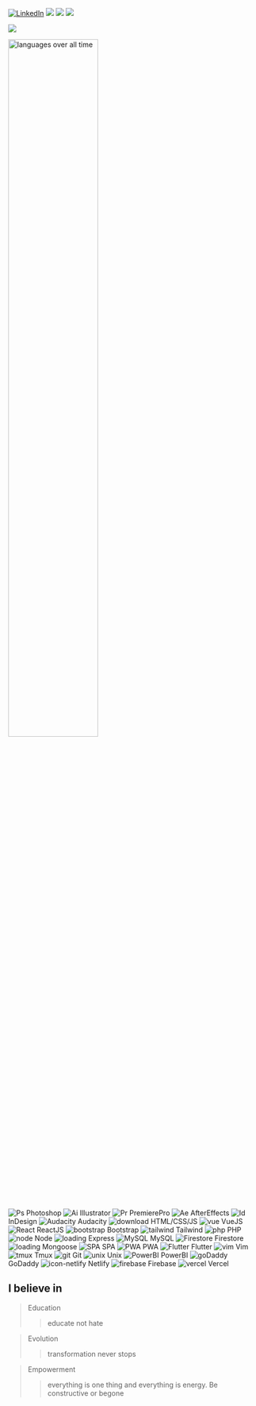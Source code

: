 <!-- <a href="https://www.linkedin.com/in/shontzu/"><img src="https://img.shields.io/badge/LinkedIn-0077B5?style=flat&logo=linkedin&logoColor=white"></a> -->
[![LinkedIn](https://img.shields.io/badge/LinkedIn-Profile-blue?style=flat&logo=linkedin)](https://my.linkedin.com/in/shontzu)
<img src="https://wakatime.com/badge/user/59a6ed31-da11-42f9-b270-6ab97f335d44.svg" >
<img src="https://komarev.com/ghpvc/?username=shontzu-deriv&color=blue&label=profile+visits" >
<img src="https://img.shields.io/github/followers/shontzu-deriv?label=github+followers&logo=github&color=blue&style=plastic">

<!-- [![wakatime](https://wakatime.com/badge/github/hirad-deriv/deriv-app.svg)](https://wakatime.com/badge/github/hirad-deriv/deriv-app) -->

![](https://github-readme-stats.vercel.app/api?username=shontzu-deriv&show_icons=true&theme=synthwave&rank_icon=github)

<img src="https://wakatime.com/share/@yuuchin/0f71c0e0-1b56-4c63-b618-e20c8bf41438.svg" alt="languages over all time" width=60% >  

<!--
**Multimedia** | **Front End** | **Back End** | **Database** | **App** | **Relevant** | **Hosting/CMS**
------------ | ------------- | ------------- | ------------- | ------------- | ------------- |-------------
![Ps](https://user-images.githubusercontent.com/77496433/135820604-ab3cc803-b72a-45f5-b78e-bc0a8b5fbd9e.png)Photoshop<br>![Ai](https://user-images.githubusercontent.com/77496433/135820597-381846aa-f91b-4943-bb51-f003ddaea6bf.png)Illustrator<br>![Pr](https://user-images.githubusercontent.com/77496433/135820600-25bda259-51dc-4a83-840d-f9608f1e7392.png)PremierePro<br>![Ae](https://user-images.githubusercontent.com/77496433/135820829-a7b891db-5bfa-432c-a347-6e437ea9488d.png)AfterEffects<br>![Id](https://user-images.githubusercontent.com/77496433/135820599-ea4acc66-fb72-476d-af73-f33880f2a319.png)InDesign<br>![Audacity](https://user-images.githubusercontent.com/77496433/135825580-f00e2447-6974-4f09-9861-25ac8cfac5d6.png)Audacity | ![download](https://user-images.githubusercontent.com/77496433/135825585-3a849d24-77ee-4110-85cf-9f4e505d0e84.png)HTML/CSS/JS <br>![vue](https://user-images.githubusercontent.com/77496433/135825573-3922b402-86f5-4ae7-87d0-102b6d1b3bcd.png)VueJS<br>![React](https://user-images.githubusercontent.com/77496433/158333806-c8a8f3a2-ffd3-4385-a74b-c802169c8dc3.png) ReactJS <br>![bootstrap](https://user-images.githubusercontent.com/77496433/135825582-d743f2fd-470b-48b3-8f5e-f45f6fd51894.png)Bootstrap<br>![tailwind](https://user-images.githubusercontent.com/77496433/138993480-2ef3fc45-0993-4e1e-bff9-1dd80d09fe72.png)Tailwind<br> <br> ![BootstrapVue](https://user-images.githubusercontent.com/77496433/148991992-fe4a1a0a-51ca-47fd-9f59-cf24748e2eaf.png) ![VueMaterial](https://user-images.githubusercontent.com/77496433/148991997-743d641e-615e-4aa1-996f-874aa4008750.png) ![Vuetify](https://user-images.githubusercontent.com/77496433/148992002-bf2453f7-9fa1-427b-bfe5-eb448e859fcd.png) <br> (Vue UI libraries) |![php](https://user-images.githubusercontent.com/77496433/135825595-527978e4-b0f7-465f-b10c-6acdb8a559da.png)PHP<br> ![node](https://user-images.githubusercontent.com/77496433/135825593-abf0ae8c-853c-4088-a182-ef60f8cd9b18.png) Node <br> ![loading](https://user-images.githubusercontent.com/77496433/147426075-c74baebb-ff94-4d57-80a4-4a428c9fd74c.png) Express| ![MySQL](https://user-images.githubusercontent.com/77496433/135825591-f5d821f8-3c50-4157-8018-fc38b1db40df.png)MySQL <br> ![Firestore](https://user-images.githubusercontent.com/77496433/148990746-9427251a-8813-4c78-a187-4abc7f7056f5.png) Firestore <br> ![loading](https://user-images.githubusercontent.com/77496433/147426075-c74baebb-ff94-4d57-80a4-4a428c9fd74c.png) Mongoose | ![SPA ](https://user-images.githubusercontent.com/77496433/135825600-cb1ad671-7a62-4857-afea-763407c51c09.png)SPA<br>![PWA](https://user-images.githubusercontent.com/77496433/135825597-9739732d-ccf6-438e-b7ea-438f99d5c3ce.png)PWA <br> ![Flutter](https://user-images.githubusercontent.com/77496433/185775547-3da9804d-687e-4b28-ae3a-dbe17dee7d9c.png) Flutter <br> | ![vim](https://user-images.githubusercontent.com/77496433/135827058-1a910063-37c7-435a-b8bd-d1e4d24c6785.png)Vim<br>![tmux](https://user-images.githubusercontent.com/77496433/191877390-f0c94aaf-fe36-4e6f-b5ff-fb31a821029e.png)Tmux<br>![git](https://user-images.githubusercontent.com/77496433/135827060-5e2cfe46-ebc4-4311-bedb-b23b45102792.png)Git<br>![unix](https://user-images.githubusercontent.com/77496433/135827052-68eb9dc2-4190-46d2-9674-fe85083cb805.png) Unix<br>![PowerBI](https://user-images.githubusercontent.com/77496433/153322505-9d395a56-d743-46bc-bad6-1e43debfb7f4.png) PowerBI <br> ![SEO](https://user-images.githubusercontent.com/77496433/153441580-879efa75-2384-4f41-8fbe-22bc793c984f.png) SEO <br> | ![goDaddy](https://user-images.githubusercontent.com/77496433/147379852-8bac895e-94e4-4099-98cc-822e8a66be8a.png) GoDaddy <br>![icon-netlify](https://user-images.githubusercontent.com/77496433/147379499-0b044c18-c44f-4aea-957d-d9631543e6e2.png) Netlify<br> ![firebase](https://user-images.githubusercontent.com/77496433/139852014-5df685e7-b87e-4477-b6d5-c690077ce9be.png) Firebase<br>![vercel](https://user-images.githubusercontent.com/77496433/180223310-3ddd910b-ede5-443b-bf97-de48e2cb9a41.jpeg) Vercel
-->

![Ps](https://user-images.githubusercontent.com/77496433/135820604-ab3cc803-b72a-45f5-b78e-bc0a8b5fbd9e.png) Photoshop
![Ai](https://user-images.githubusercontent.com/77496433/135820597-381846aa-f91b-4943-bb51-f003ddaea6bf.png) Illustrator 
![Pr](https://user-images.githubusercontent.com/77496433/135820600-25bda259-51dc-4a83-840d-f9608f1e7392.png) PremierePro 
![Ae](https://user-images.githubusercontent.com/77496433/135820829-a7b891db-5bfa-432c-a347-6e437ea9488d.png) AfterEffects 
![Id](https://user-images.githubusercontent.com/77496433/135820599-ea4acc66-fb72-476d-af73-f33880f2a319.png) InDesign
![Audacity](https://user-images.githubusercontent.com/77496433/135825580-f00e2447-6974-4f09-9861-25ac8cfac5d6.png) Audacity
![download](https://user-images.githubusercontent.com/77496433/135825585-3a849d24-77ee-4110-85cf-9f4e505d0e84.png) HTML/CSS/JS
![vue](https://user-images.githubusercontent.com/77496433/135825573-3922b402-86f5-4ae7-87d0-102b6d1b3bcd.png) VueJS
![React](https://user-images.githubusercontent.com/77496433/158333806-c8a8f3a2-ffd3-4385-a74b-c802169c8dc3.png) ReactJS
![bootstrap](https://user-images.githubusercontent.com/77496433/135825582-d743f2fd-470b-48b3-8f5e-f45f6fd51894.png) Bootstrap
![tailwind](https://user-images.githubusercontent.com/77496433/138993480-2ef3fc45-0993-4e1e-bff9-1dd80d09fe72.png) Tailwind
![php](https://user-images.githubusercontent.com/77496433/135825595-527978e4-b0f7-465f-b10c-6acdb8a559da.png) PHP
![node](https://user-images.githubusercontent.com/77496433/135825593-abf0ae8c-853c-4088-a182-ef60f8cd9b18.png) Node
![loading](https://user-images.githubusercontent.com/77496433/147426075-c74baebb-ff94-4d57-80a4-4a428c9fd74c.png) Express
![MySQL](https://user-images.githubusercontent.com/77496433/135825591-f5d821f8-3c50-4157-8018-fc38b1db40df.png) MySQL
![Firestore](https://user-images.githubusercontent.com/77496433/148990746-9427251a-8813-4c78-a187-4abc7f7056f5.png) Firestore
![loading](https://user-images.githubusercontent.com/77496433/147426075-c74baebb-ff94-4d57-80a4-4a428c9fd74c.png) Mongoose
![SPA ](https://user-images.githubusercontent.com/77496433/135825600-cb1ad671-7a62-4857-afea-763407c51c09.png) SPA
![PWA](https://user-images.githubusercontent.com/77496433/135825597-9739732d-ccf6-438e-b7ea-438f99d5c3ce.png) PWA
![Flutter](https://user-images.githubusercontent.com/77496433/185775547-3da9804d-687e-4b28-ae3a-dbe17dee7d9c.png) Flutter
![vim](https://user-images.githubusercontent.com/77496433/135827058-1a910063-37c7-435a-b8bd-d1e4d24c6785.png) Vim
![tmux](https://user-images.githubusercontent.com/77496433/191877390-f0c94aaf-fe36-4e6f-b5ff-fb31a821029e.png) Tmux
![git](https://user-images.githubusercontent.com/77496433/135827060-5e2cfe46-ebc4-4311-bedb-b23b45102792.png) Git
![unix](https://user-images.githubusercontent.com/77496433/135827052-68eb9dc2-4190-46d2-9674-fe85083cb805.png) Unix
![PowerBI](https://user-images.githubusercontent.com/77496433/153322505-9d395a56-d743-46bc-bad6-1e43debfb7f4.png) PowerBI 
![goDaddy](https://user-images.githubusercontent.com/77496433/147379852-8bac895e-94e4-4099-98cc-822e8a66be8a.png) GoDaddy
![icon-netlify](https://user-images.githubusercontent.com/77496433/147379499-0b044c18-c44f-4aea-957d-d9631543e6e2.png) Netlify
![firebase](https://user-images.githubusercontent.com/77496433/139852014-5df685e7-b87e-4477-b6d5-c690077ce9be.png) Firebase
![vercel](https://user-images.githubusercontent.com/77496433/180223310-3ddd910b-ede5-443b-bf97-de48e2cb9a41.jpeg) Vercel

## I believe in
> Education
>> educate not hate

> Evolution
>> transformation never stops

> Empowerment
>> everything is one thing and everything is energy. Be constructive or begone
